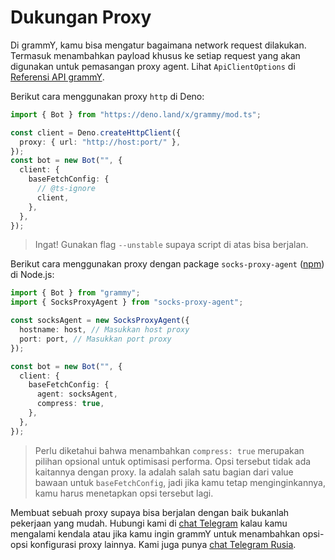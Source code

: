 # Dukungan Proxy

Di grammY, kamu bisa mengatur bagaimana network request dilakukan. Termasuk
menambahkan payload khusus ke setiap request yang akan digunakan untuk
pemasangan proxy agent. Lihat `ApiClientOptions` di
[Referensi API grammY](/ref/core/apiclientoptions).

Berikut cara menggunakan proxy `http` di Deno:

```ts
import { Bot } from "https://deno.land/x/grammy/mod.ts";

const client = Deno.createHttpClient({
  proxy: { url: "http://host:port/" },
});
const bot = new Bot("", {
  client: {
    baseFetchConfig: {
      // @ts-ignore
      client,
    },
  },
});
```

> Ingat! Gunakan flag `--unstable` supaya script di atas bisa berjalan.

Berikut cara menggunakan proxy dengan package `socks-proxy-agent`
([npm](https://www.npmjs.com/package/socks-proxy-agent)) di Node.js:

```ts
import { Bot } from "grammy";
import { SocksProxyAgent } from "socks-proxy-agent";

const socksAgent = new SocksProxyAgent({
  hostname: host, // Masukkan host proxy
  port: port, // Masukkan port proxy
});

const bot = new Bot("", {
  client: {
    baseFetchConfig: {
      agent: socksAgent,
      compress: true,
    },
  },
});
```

> Perlu diketahui bahwa menambahkan `compress: true` merupakan pilihan opsional
> untuk optimisasi performa. Opsi tersebut tidak ada kaitannya dengan proxy. Ia
> adalah salah satu bagian dari value bawaan untuk `baseFetchConfig`, jadi jika
> kamu tetap menginginkannya, kamu harus menetapkan opsi tersebut lagi.

Membuat sebuah proxy supaya bisa berjalan dengan baik bukanlah pekerjaan yang
mudah. Hubungi kami di [chat Telegram](https://t.me/grammyjs) kalau kamu
mengalami kendala atau jika kamu ingin grammY untuk menambahkan opsi-opsi
konfigurasi proxy lainnya. Kami juga punya
[chat Telegram Rusia](https://t.me/grammyjs_ru).
